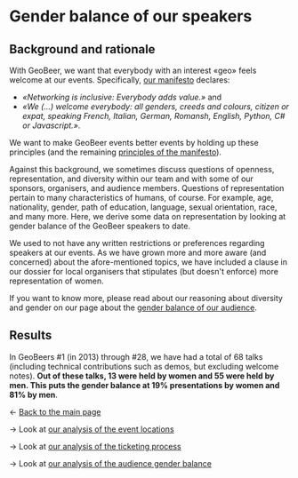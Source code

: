 # Gender balance of our speakers

## Background and rationale
With GeoBeer, we want that everybody with an interest &laquo;geo&raquo; feels welcome at our events. Specifically, [our manifesto](http://geobeer.ch/manifesto.html) declares: 
- *&laquo;Networking is inclusive: Everybody adds value.&raquo;* and 
- *&laquo;We (...) welcome everybody: all genders, creeds and colours, citizen or expat, speaking French, Italian, German, Romansh, English, Python, C# or Javascript.&raquo;*. 

We want to make GeoBeer events better events by holding up these principles (and the remaining [principles of the manifesto](http://geobeer.ch/manifesto.html)). 

Against this background, we sometimes discuss questions of openness, representation, and diversity within our team and with some of our sponsors, organisers, and audience members. Questions of representation pertain to many characteristics of humans, of course. For example, age, nationality, gender, path of education, language, sexual orientation, race, and many more. Here, we derive some data on representation by looking at gender balance of the GeoBeer speakers to date. 

We used to not have any written restrictions or preferences regarding speakers at our events. As we have grown more and more aware (and concerned) about the afore-mentioned topics, we have included a clause in our dossier for local organisers that stipulates (but doesn't enforce) more representation of women. 

If you want to know more, please read about our reasoning about diversity and gender on our page about the [gender balance of our audience](gender-balance-audience.md).

## Results
In GeoBeers #1 (in 2013) through #28, we have had a total of 68 talks (including technical contributions such as demos, but excluding welcome notes). **Out of these talks, 13 were held by women and 55 were held by men. This puts the gender balance at 19% presentations by women and 81% by men**.

&larr; [Back to the main page](index.md)

&rarr; Look at [our analysis of the event locations](locations.md)

&rarr; Look at [our analysis of the ticketing process](ticketing.md)

&rarr; Look at [our analysis of the audience gender balance](gender-balance-audience.md)